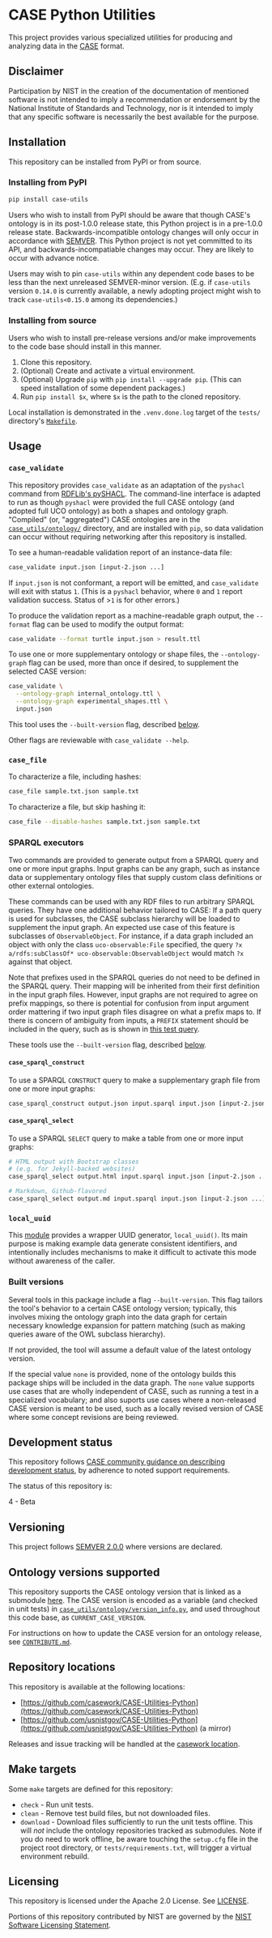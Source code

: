 # CASE Python Utilities

This project provides various specialized utilities for producing and analyzing data in the [CASE](https://caseontology.org/) format.


## Disclaimer

Participation by NIST in the creation of the documentation of mentioned software is not intended to imply a recommendation or endorsement by the National Institute of Standards and Technology, nor is it intended to imply that any specific software is necessarily the best available for the purpose.


## Installation

This repository can be installed from PyPI or from source.


### Installing from PyPI

```bash
pip install case-utils
```

Users who wish to install from PyPI should be aware that though CASE's ontology is in its post-1.0.0 release state, this Python project is in a pre-1.0.0 release state.  Backwards-incompatible ontology changes will only occur in accordance with [SEMVER](https://semver.org/).  This Python project is not yet committed to its API, and backwards-incompatiable changes may occur.  They are likely to occur with advance notice.

Users may wish to pin `case-utils` within any dependent code bases to be less than the next unreleased SEMVER-minor version.  (E.g. if `case-utils` version `0.14.0` is currently available, a newly adopting project might wish to track `case-utils<0.15.0` among its dependencies.)


### Installing from source

Users who wish to install pre-release versions and/or make improvements to the code base should install in this manner.

1. Clone this repository.
2. (Optional) Create and activate a virtual environment.
3. (Optional) Upgrade `pip` with `pip install --upgrade pip`.  (This can speed installation of some dependent packages.)
4. Run `pip install $x`, where `$x` is the path to the cloned repository.

Local installation is demonstrated in the `.venv.done.log` target of the `tests/` directory's [`Makefile`](tests/Makefile).


## Usage


### `case_validate`

This repository provides `case_validate` as an adaptation of the `pyshacl` command from [RDFLib's pySHACL](https://github.com/RDFLib/pySHACL).  The command-line interface is adapted to run as though `pyshacl` were provided the full CASE ontology (and adopted full UCO ontology) as both a shapes and ontology graph.  "Compiled" (or, "aggregated") CASE ontologies are in the [`case_utils/ontology/`](case_utils/ontology/) directory, and are installed with `pip`, so data validation can occur without requiring networking after this repository is installed.

To see a human-readable validation report of an instance-data file:

```bash
case_validate input.json [input-2.json ...]
```

If `input.json` is not conformant, a report will be emitted, and `case_validate` will exit with status `1`.  (This is a `pyshacl` behavior, where `0` and `1` report validation success.  Status of >`1` is for other errors.)

To produce the validation report as a machine-readable graph output, the `--format` flag can be used to modify the output format:

```bash
case_validate --format turtle input.json > result.ttl
```

To use one or more supplementary ontology or shape files, the `--ontology-graph` flag can be used, more than once if desired, to supplement the selected CASE version:

```bash
case_validate \
  --ontology-graph internal_ontology.ttl \
  --ontology-graph experimental_shapes.ttl \
  input.json
```

This tool uses the `--built-version` flag, described [below](#built-versions).

Other flags are reviewable with `case_validate --help`.


### `case_file`

To characterize a file, including hashes:

```bash
case_file sample.txt.json sample.txt
```

To characterize a file, but skip hashing it:

```bash
case_file --disable-hashes sample.txt.json sample.txt
```


### SPARQL executors

Two commands are provided to generate output from a SPARQL query and one or more input graphs.  Input graphs can be any graph, such as instance data or supplementary ontology files that supply custom class definitions or other external ontologies.

These commands can be used with any RDF files to run arbitrary SPARQL queries.  They have one additional behavior tailored to CASE: If a path query is used for subclasses, the CASE subclass hierarchy will be loaded to supplement the input graph.  An expected use case of this feature is subclasses of `ObservableObject`.  For instance, if a data graph included an object with only the class `uco-observable:File` specified, the query `?x a/rdfs:subClassOf* uco-observable:ObservableObject` would match `?x` against that object.

Note that prefixes used in the SPARQL queries do not need to be defined in the SPARQL query.  Their mapping will be inherited from their first definition in the input graph files.  However, input graphs are not required to agree on prefix mappings, so there is potential for confusion from input argument order mattering if two input graph files disagree on what a prefix maps to.  If there is concern of ambiguity from inputs, a `PREFIX` statement should be included in the query, such as is shown in [this test query](tests/case_utils/case_sparql_select/subclass.sparql).

These tools use the `--built-version` flag, described [below](#built-versions).


#### `case_sparql_construct`

To use a SPARQL `CONSTRUCT` query to make a supplementary graph file from one or more input graphs:

```bash
case_sparql_construct output.json input.sparql input.json [input-2.json ...]
```


#### `case_sparql_select`

To use a SPARQL `SELECT` query to make a table from one or more input graphs:

```bash
# HTML output with Bootstrap classes
# (e.g. for Jekyll-backed websites)
case_sparql_select output.html input.sparql input.json [input-2.json ...]

# Markdown, Github-flavored
case_sparql_select output.md input.sparql input.json [input-2.json ...]
```


### `local_uuid`

This [module](case_utils/local_uuid.py) provides a wrapper UUID generator, `local_uuid()`.  Its main purpose is making example data generate consistent identifiers, and intentionally includes mechanisms to make it difficult to activate this mode without awareness of the caller.


### Built versions

Several tools in this package include a flag `--built-version`.  This flag tailors the tool's behavior to a certain CASE ontology version; typically, this involves mixing the ontology graph into the data graph for certain necessary knowledge expansion for pattern matching (such as making queries aware of the OWL subclass hierarchy).

If not provided, the tool will assume a default value of the latest ontology version.

If the special value `none` is provided, none of the ontology builds this package ships will be included in the data graph.  The `none` value supports use cases that are wholly independent of CASE, such as running a test in a specialized vocabulary; and also suports use cases where a non-released CASE version is meant to be used, such as a locally revised version of CASE where some concept revisions are being reviewed.


## Development status

This repository follows [CASE community guidance on describing development status](https://caseontology.org/resources/software.html#development_status), by adherence to noted support requirements.

The status of this repository is:

4 - Beta


## Versioning

This project follows [SEMVER 2.0.0](https://semver.org/) where versions are declared.


## Ontology versions supported

This repository supports the CASE ontology version that is linked as a submodule [here](dependencies/CASE).  The CASE version is encoded as a variable (and checked in unit tests) in [`case_utils/ontology/version_info.py`](case_utils/ontology/version_info.py), and used throughout this code base, as `CURRENT_CASE_VERSION`.

For instructions on how to update the CASE version for an ontology release, see [`CONTRIBUTE.md`](CONTRIBUTE.md).


## Repository locations

This repository is available at the following locations:
* [https://github.com/casework/CASE-Utilities-Python](https://github.com/casework/CASE-Utilities-Python)
* [https://github.com/usnistgov/CASE-Utilities-Python](https://github.com/usnistgov/CASE-Utilities-Python) (a mirror)

Releases and issue tracking will be handled at the [casework location](https://github.com/casework/CASE-Utilities-Python).


## Make targets

Some `make` targets are defined for this repository:
* `check` - Run unit tests.
* `clean` - Remove test build files, but not downloaded files.
* `download` - Download files sufficiently to run the unit tests offline.  This will *not* include the ontology repositories tracked as submodules.  Note if you do need to work offline, be aware touching the `setup.cfg` file in the project root directory, or `tests/requirements.txt`, will trigger a virtual environment rebuild.


## Licensing

This repository is licensed under the Apache 2.0 License.  See [LICENSE](LICENSE).

Portions of this repository contributed by NIST are governed by the [NIST Software Licensing Statement](THIRD_PARTY_LICENSES.md#nist-software-licensing-statement).
